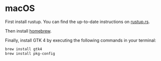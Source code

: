 # macOS

First install rustup.
You can find the up-to-date instructions on [rustup.rs](https://rustup.rs).

Then install [homebrew](https://brew.sh/).

Finally, install GTK 4 by executing the following commands in your terminal:

```bash
brew install gtk4
brew install pkg-config
```
